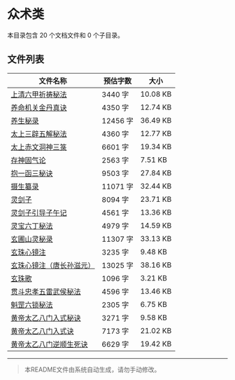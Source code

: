 # 众术类

本目录包含 20 个文档文件和 0 个子目录。

## 文件列表

| 文件名称 | 预估字数 | 大小 |
|---------|---------|------|
| [上清六甲祈祷秘法](道藏/正统道藏洞玄部/众术类/上清六甲祈祷秘法.md) | 3440 字 | 10.08 KB |
| [养命机关金丹真诀](道藏/正统道藏洞玄部/众术类/养命机关金丹真诀.md) | 4350 字 | 12.74 KB |
| [养生秘录](道藏/正统道藏洞玄部/众术类/养生秘录.md) | 12456 字 | 36.49 KB |
| [太上三辟五解秘法](道藏/正统道藏洞玄部/众术类/太上三辟五解秘法.md) | 4360 字 | 12.77 KB |
| [太上赤文洞神三箓](道藏/正统道藏洞玄部/众术类/太上赤文洞神三箓.md) | 6601 字 | 19.34 KB |
| [存神固气论](道藏/正统道藏洞玄部/众术类/存神固气论.md) | 2563 字 | 7.51 KB |
| [抱一函三秘诀](道藏/正统道藏洞玄部/众术类/抱一函三秘诀.md) | 9503 字 | 27.84 KB |
| [摄生纂录](道藏/正统道藏洞玄部/众术类/摄生纂录.md) | 11071 字 | 32.44 KB |
| [灵剑子](道藏/正统道藏洞玄部/众术类/灵剑子.md) | 8094 字 | 23.71 KB |
| [灵剑子引导子午记](道藏/正统道藏洞玄部/众术类/灵剑子引导子午记.md) | 4561 字 | 13.36 KB |
| [灵宝六丁秘法](道藏/正统道藏洞玄部/众术类/灵宝六丁秘法.md) | 4979 字 | 14.59 KB |
| [玄圃山灵秘录](道藏/正统道藏洞玄部/众术类/玄圃山灵秘录.md) | 11307 字 | 33.13 KB |
| [玄珠心镜注](道藏/正统道藏洞玄部/众术类/玄珠心镜注.md) | 3235 字 | 9.48 KB |
| [玄珠心镜注（唐长孙滋元）](道藏/正统道藏洞玄部/众术类/玄珠心镜注（唐长孙滋元）.md) | 13025 字 | 38.16 KB |
| [玄珠歌](道藏/正统道藏洞玄部/众术类/玄珠歌.md) | 1096 字 | 3.21 KB |
| [贯斗忠孝五雷武侯秘法](道藏/正统道藏洞玄部/众术类/贯斗忠孝五雷武侯秘法.md) | 4596 字 | 13.46 KB |
| [魁罡六锁秘法](道藏/正统道藏洞玄部/众术类/魁罡六锁秘法.md) | 2305 字 | 6.75 KB |
| [黄帝太乙八门入式秘诀](道藏/正统道藏洞玄部/众术类/黄帝太乙八门入式秘诀.md) | 3271 字 | 9.58 KB |
| [黄帝太乙八门入式诀](道藏/正统道藏洞玄部/众术类/黄帝太乙八门入式诀.md) | 7173 字 | 21.02 KB |
| [黄帝太乙八门逆顺生死诀](道藏/正统道藏洞玄部/众术类/黄帝太乙八门逆顺生死诀.md) | 6629 字 | 19.42 KB |

---

> 本README文件由系统自动生成，请勿手动修改。

